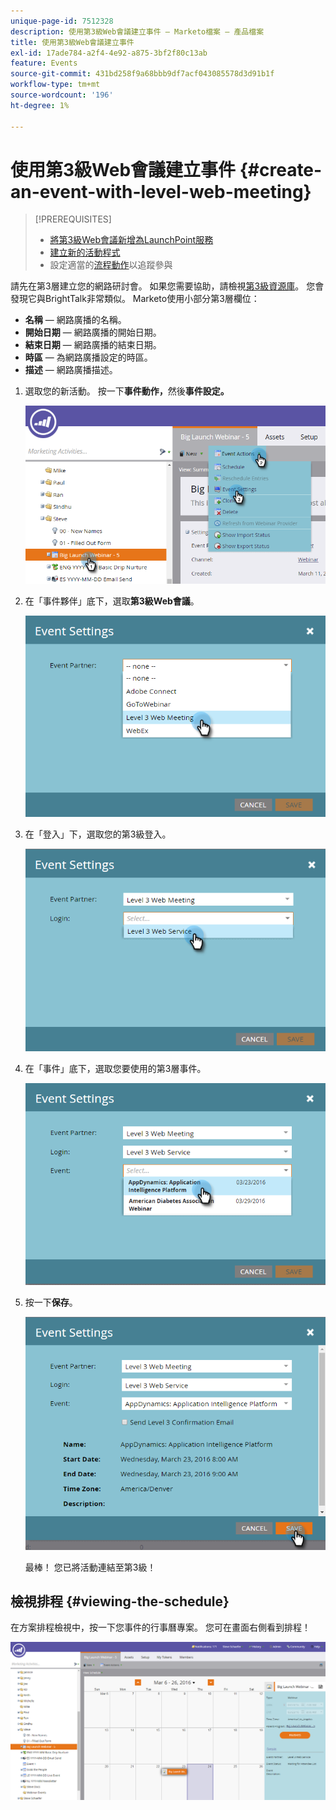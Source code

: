 ```yaml
---
unique-page-id: 7512328
description: 使用第3級Web會議建立事件 — Marketo檔案 — 產品檔案
title: 使用第3級Web會議建立事件
exl-id: 17ade784-a2f4-4e92-a875-3bf2f80c13ab
feature: Events
source-git-commit: 431bd258f9a68bbb9df7acf043085578d3d91b1f
workflow-type: tm+mt
source-wordcount: '196'
ht-degree: 1%

---
```


# 使用第3級Web會議建立事件 {#create-an-event-with-level-web-meeting}

>[!PREREQUISITES]
>
>* [將第3級Web會議新增為LaunchPoint服務](/help/marketo/product-docs/administration/additional-integrations/add-level-3-web-meeting-as-a-launchpoint-service.md)
>* [建立新的活動程式](/help/marketo/product-docs/demand-generation/events/understanding-events/create-a-new-event-program.md)
>* 設定適當的[流程動作](/help/marketo/product-docs/core-marketo-concepts/smart-campaigns/flow-actions/add-a-flow-step-to-a-smart-campaign.md)以追蹤參與

請先在第3層建立您的網路研討會。 如果您需要協助，請檢視[第3級資源庫](https://www.level3.com/en/resource-library/)。 您會發現它與BrightTalk非常類似。  Marketo使用小部分第3層欄位：

* **名稱** — 網路廣播的名稱。
* **開始日期** — 網路廣播的開始日期。
* **結束日期** — 網路廣播的結束日期。
* **時區** — 為網路廣播設定的時區。
* **描述** — 網路廣播描述。

1. 選取您的新活動。 按一下&#x200B;**事件動作，**&#x200B;然後&#x200B;**事件設定。**

   ![](assets/image2016-3-24-15-3a40-3a39.png)

1. 在「事件夥伴」底下，選取&#x200B;**第3級Web會議**。

   ![](assets/image2016-3-24-15-3a42-3a10.png)

1. 在「登入」下，選取您的第3級登入。

   ![](assets/image2016-3-24-15-3a43-3a43.png)

1. 在「事件」底下，選取您要使用的第3層事件。

   ![](assets/image2016-3-24-15-3a44-3a41.png)

1. 按一下&#x200B;**保存**。

   ![](assets/image2016-3-24-15-3a45-3a31.png)

   最棒！ 您已將活動連結至第3級！

## 檢視排程  {#viewing-the-schedule}

在方案排程檢視中，按一下您事件的行事曆專案。 您可在畫面右側看到排程！

![](assets/image2016-3-24-15-3a51-3a7.png)
